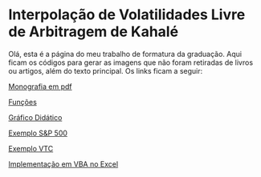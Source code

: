 # Interpolação de Volatilidades Livre de Arbitragem de Kahalé

Olá, esta é a página do meu trabalho de formatura da graduação. Aqui ficam os códigos para gerar as imagens que não foram retiradas de livros ou artigos, além do texto principal. Os links ficam a seguir:

<a href="/files/Trabalho de Formatura - Daniel Morales.pdf" download="Trabalho de Formatura - Daniel Morales.pdf">Monografia em pdf</a>

<a href="/files/kahale_volatility.R" download="kahale_volatility.R">Funções</a>

<a href="/files/Gráfico Didático.R" download="Gráfico Didático.R">Gráfico Didático</a>

<a href="/files/Exemplo S&P 500.R" download="Exemplo S&P 500.R">Exemplo S&P 500</a>

<a href="/files/Exemplo VTC.R" download="Exemplo VTC.R">Exemplo VTC</a>

<a href="/files/denschkah.xlsm" download="denschkah.xlsm">Implementação em VBA no Excel</a>
